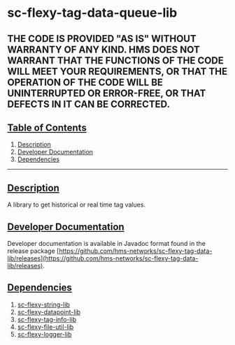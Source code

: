 # sc-flexy-tag-data-queue-lib

THE CODE IS PROVIDED "AS IS" WITHOUT WARRANTY OF ANY KIND. HMS DOES NOT WARRANT THAT THE FUNCTIONS OF THE CODE WILL MEET YOUR REQUIREMENTS, OR THAT THE OPERATION OF THE CODE WILL BE UNINTERRUPTED OR ERROR-FREE, OR THAT DEFECTS IN IT CAN BE CORRECTED.
---

## [Table of Contents](#table-of-contents)

1. [Description](#description)
2. [Developer Documentation](#developer-documentation)
3. [Dependencies](#dependencies)

---

## [Description](#table-of-contents)

A library to get historical or real time tag values.

## [Developer Documentation](#table-of-contents)

Developer documentation is available in Javadoc format found in the release package [https://github.com/hms-networks/sc-flexy-tag-data-lib/releases](https://github.com/hms-networks/sc-flexy-tag-data-lib/releases).

## [Dependencies](#table-of-contents)
1. [sc-flexy-string-lib](https://github.com/hms-networks/sc-flexy-string-lib)
2. [sc-flexy-datapoint-lib](https://github.com/hms-networks/sc-flexy-datapoint-lib)
3. [sc-flexy-tag-info-lib](https://github.com/hms-networks/sc-flexy-tag-info-lib)
4. [sc-flexy-file-util-lib](https://github.com/hms-networks/sc-flexy-file-util-lib)
5. [sc-flexy-logger-lib](https://github.com/hms-networks/sc-flexy-logger-lib)
